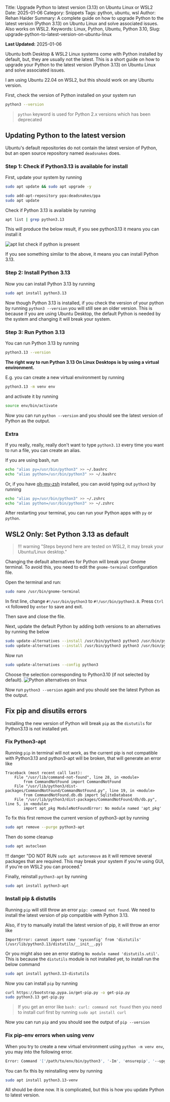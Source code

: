 Title: Upgrade Python to latest version (3.13) on Ubuntu Linux or WSL2
Date: 2025-01-06
Category: Snippets
Tags: python, ubuntu, wsl
Author: Rehan Haider
Summary: A complete guide on how to upgrade Python to the latest version (Python 3.13) on Ubuntu Linux and solve associated issues. Also works on WSL2.
Keywords: Linux, Python, Ubuntu, Python 3.10, 
Slug: upgrade-python-to-latest-version-on-ubuntu-linux

**Last Updated:** 2025-01-06

Ubuntu both Desktop & WSL2 Linux systems come with Python installed by default, but, they are usually not the latest. This is a short guide on how to upgrade your Python to the latest version (Python 3.13) on Ubuntu Linux and solve associated issues.

I am using Ubuntu 22.04 on WSL2, but this should work on any Ubuntu version.

First, check the version of Python installed on your system run
```bash
python3 --version
```
> `python` keyword is used for Python 2.x versions which has been deprecated



## Updating Python to the latest version 
Ubuntu's default repositories do not contain the latest version of Python, but an open source repository named `deadsnakes` does.

### Step 1: Check if Python3.13 is available for install

First, update your system by running

```bash
sudo apt update && sudo apt upgrade -y
```

```bash
sudo add-apt-repository ppa:deadsnakes/ppa
sudo apt update
```

Check if Python 3.13 is available by running

```bash
apt list | grep python3.13
```

This will produce the below result, if you see python3.13 it means you can install it

![apt list check if python is present]({static}/images/99999980-apt_list.png)

If you see something similar to the above, it means you can install Python 3.13.

### Step 2: Install Python 3.13
Now you can install Python 3.13 by running

```bash 
sudo apt install python3.13
```

Now though Python 3.13 is installed, if you check the version of your python by running `python3 --version` you will still see an older version. This is because if you are using Ubuntu Desktop, the default Python is needed by the system and changing it will break your system.

### Step 3: Run Python 3.13

You can run Python 3.13 by running

```bash
python3.13 --version
```

**The right way to run Python 3.13 On Linux Desktops is by using a virtual environment.**

E.g. you can create a new virtual environment by running

```bash
python3.13 -m venv env
```

and activate it by running

```bash
source env/bin/activate
```

Now you can run `python --version` and you should see the latest version of Python as the output.

### Extra
If you really, really, really don't want to type `python3.13` every time you want to run a file, you can create an alias. 

If you are using bash, run
```bash
echo "alias py=/usr/bin/python3" >> ~/.bashrc
echo "alias python=/usr/bin/python3" >> ~/.bashrc
```


Or, if you have [oh-my-zsh](https://ohmyz.sh/) installed, you can avoid typing out `python3` by running
```bash
echo "alias py=/usr/bin/python3" >> ~/.zshrc
echo "alias python=/usr/bin/python3" >> ~/.zshrc
```
After restarting your terminal, you can run your Python apps with `py` or `python`.


## WSL2 Only: Set Python 3.13 as default
> !!! warning "Steps beyond here are tested on WSL2, it may break your Ubuntu/Linux desktop."


Changing the default alternatives for Python will break your Gnome terminal. To avoid this, you need to edit the `gnome-terminal` configuration file.

Open the terminal and run:
```bash
sudo nano /usr/bin/gnome-terminal
```
In first line, change `#!/usr/bin/python3` to `#!/usr/bin/python3.8`. Press `Ctrl +X` followed by `enter` to save and exit.

Then save and close the file.


Next, update the default Python by adding both versions to an alternatives by running the below
```bash
sudo update-alternatives --install /usr/bin/python3 python3 /usr/bin/python3.9 1
sudo update-alternatives --install /usr/bin/python3 python3 /usr/bin/python3.13 2
```

Now run 
```bash
sudo update-alternatives --config python3
```

Choose the selection corresponding to Python3.10 (if not selected by default). 
![Python alternatives on linux]({static}/images/99999980-alternatives.png)

Now run `python3 --version` again and you should see the latest Python as the output.

## Fix pip and disutils errors

Installing the new version of Python will break `pip` as the `distutils` for Python3.13 is not installed yet.

### Fix Python3-apt 
Running `pip` in terminal will not work, as the current pip is not compatible with Python3.13 and python3-apt will be broken, that will generate an error like
```text
Traceback (most recent call last):   
    File "/usr/lib/command-not-found", line 28, in <module>     
        from CommandNotFound import CommandNotFound   
    File "/usr/lib/python3/dist-packages/CommandNotFound/CommandNotFound.py", line 19, in <module>     
        from CommandNotFound.db.db import SqliteDatabase   
    File "/usr/lib/python3/dist-packages/CommandNotFound/db/db.py", line 5, in <module>     
        import apt_pkg ModuleNotFoundError: No module named 'apt_pkg'
```

To fix this first remove the current version of python3-apt by running
```bash
sudo apt remove --purge python3-apt
```

Then do some cleanup
```bash
sudo apt autoclean
```

!!! danger "DO NOT RUN `sudo apt autoremove` as it will remove several packages that are required. This may break your system if you're using GUI, if you're on WSL2 you can proceed."

Finally, reinstall `python3-apt` by running

```bash
sudo apt install python3-apt
```

###  Install pip & distutils

Running `pip`  will still throw an error `pip: command not found`. We need to install the latest version of pip compatible with Python 3.13. 

Also, if try to manually install the latest version of pip, it will throw an error like
```text
ImportError: cannot import name 'sysconfig' from 'distutils' 
(/usr/lib/python3.13/distutils/__init__.py)
```
Or you might also see an error stating `No module named 'distutils.util'`. This is because the `distutils` module is not installed yet, to install run the below command

```bash
sudo apt install python3.13-distutils
```

Now you can install `pip` by running

```bash
curl https://bootstrap.pypa.io/get-pip.py -o get-pip.py
sudo python3.13 get-pip.py
```
> If you get an error like `bash: curl: command not found` then you need to install curl first by running `sudo apt install curl`

Now you can run `pip` and you should see the output of `pip --version`

### Fix pip-env errors when using venv
When you try to create a new virtual environment using `python -m venv env`, you may into the following error. 
```bash
Error: Command '['/path/to/env/bin/python3', '-Im', 'ensurepip', '--upgrade', '--default-pip']' returned non-zero exit status 1
```

You can fix this by reinstalling venv by running
```bash
sudo apt install python3.13-venv
```

All should be done now. It is complicated, but this is how you update Python to latest version.


